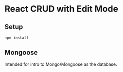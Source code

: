 # React CRUD with Edit Mode

## Setup

`npm install`

## Mongoose

Intended for intro to Mongo/Mongoose as the database.
